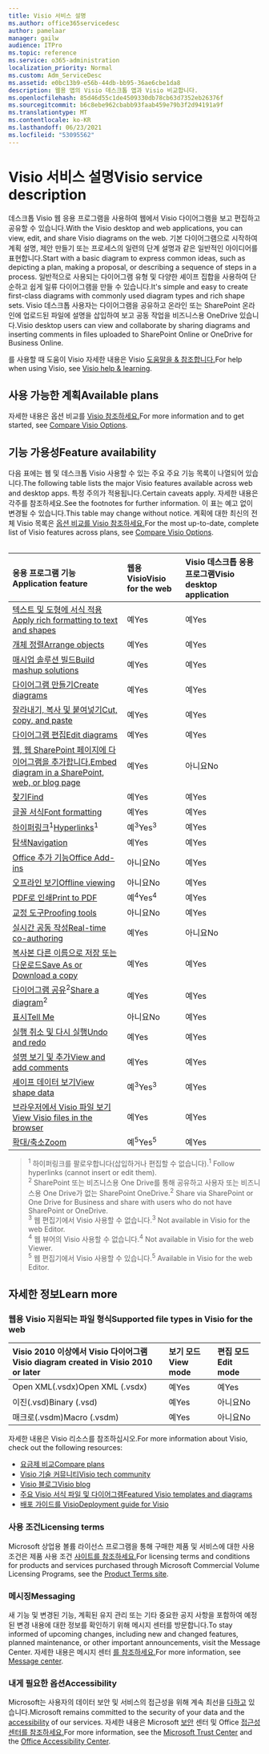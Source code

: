 ```yaml
---
title: Visio 서비스 설명
ms.author: office365servicedesc
author: pamelaar
manager: gailw
audience: ITPro
ms.topic: reference
ms.service: o365-administration
localization_priority: Normal
ms.custom: Adm_ServiceDesc
ms.assetid: e0bc13b9-e56b-44db-bb95-36ae6cbe1da8
description: 웹용 앱의 Visio 데스크톱 앱과 Visio 비교합니다.
ms.openlocfilehash: 85d46d55c1de4509330db78cb63d7352eb26376f
ms.sourcegitcommit: b6c8ebe962cbabb93faab459e79b3f2d94191a9f
ms.translationtype: MT
ms.contentlocale: ko-KR
ms.lasthandoff: 06/23/2021
ms.locfileid: "53095562"
---
```

# <a name="visio-service-description"></a><span data-ttu-id="5e6a5-103">Visio 서비스 설명</span><span class="sxs-lookup"><span data-stu-id="5e6a5-103">Visio service description</span></span>

<span data-ttu-id="5e6a5-104">데스크톱 Visio 웹 응용 프로그램을 사용하여 웹에서 Visio 다이어그램을 보고 편집하고 공유할 수 있습니다.</span><span class="sxs-lookup"><span data-stu-id="5e6a5-104">With the Visio desktop and web applications, you can view, edit, and share Visio diagrams on the web.</span></span> <span data-ttu-id="5e6a5-105">기본 다이어그램으로 시작하여 계획 설명, 제안 만들기 또는 프로세스의 일련의 단계 설명과 같은 일반적인 아이디어를 표현합니다.</span><span class="sxs-lookup"><span data-stu-id="5e6a5-105">Start with a basic diagram to express common ideas, such as depicting a plan, making a proposal, or describing a sequence of steps in a process.</span></span> <span data-ttu-id="5e6a5-106">일반적으로 사용되는 다이어그램 유형 및 다양한 셰이프 집합을 사용하여 단순하고 쉽게 일류 다이어그램을 만들 수 있습니다.</span><span class="sxs-lookup"><span data-stu-id="5e6a5-106">It's simple and easy to create first-class diagrams with commonly used diagram types and rich shape sets.</span></span> <span data-ttu-id="5e6a5-107">Visio 데스크톱 사용자는 다이어그램을 공유하고 온라인 또는 SharePoint 온라인에 업로드된 파일에 설명을 삽입하여 보고 공동 작업을 비즈니스용 OneDrive 있습니다.</span><span class="sxs-lookup"><span data-stu-id="5e6a5-107">Visio desktop users can view and collaborate by sharing diagrams and inserting comments in files uploaded to SharePoint Online or OneDrive for Business Online.</span></span>

<span data-ttu-id="5e6a5-108">를 사용할 때 도움이 Visio 자세한 내용은 Visio [도움말을 & 참조합니다.](https://support.office.com/visio)</span><span class="sxs-lookup"><span data-stu-id="5e6a5-108">For help when using Visio, see [Visio help & learning](https://support.office.com/visio).</span></span>

## <a name="available-plans"></a><span data-ttu-id="5e6a5-109">사용 가능한 계획</span><span class="sxs-lookup"><span data-stu-id="5e6a5-109">Available plans</span></span>

<span data-ttu-id="5e6a5-110">자세한 내용은 옵션 비교를 [Visio 참조하세요.](https://www.microsoft.com/microsoft-365/visio/microsoft-visio-plans-and-pricing-compare-visio-options)</span><span class="sxs-lookup"><span data-stu-id="5e6a5-110">For more information and to get started, see [Compare Visio Options](https://www.microsoft.com/microsoft-365/visio/microsoft-visio-plans-and-pricing-compare-visio-options).</span></span>
  
## <a name="feature-availability"></a><span data-ttu-id="5e6a5-111">기능 가용성</span><span class="sxs-lookup"><span data-stu-id="5e6a5-111">Feature availability</span></span>

<span data-ttu-id="5e6a5-112">다음 표에는 웹 및 데스크톱 Visio 사용할 수 있는 주요 주요 기능 목록이 나열되어 있습니다.</span><span class="sxs-lookup"><span data-stu-id="5e6a5-112">The following table lists the major Visio features available across web and desktop apps.</span></span> <span data-ttu-id="5e6a5-113">특정 주의가 적용됩니다.</span><span class="sxs-lookup"><span data-stu-id="5e6a5-113">Certain caveats apply.</span></span> <span data-ttu-id="5e6a5-114">자세한 내용은 각주를 참조하세요.</span><span class="sxs-lookup"><span data-stu-id="5e6a5-114">See the footnotes for further information.</span></span> <span data-ttu-id="5e6a5-115">이 표는 예고 없이 변경될 수 있습니다.</span><span class="sxs-lookup"><span data-stu-id="5e6a5-115">This table may change without notice.</span></span> <span data-ttu-id="5e6a5-116">계획에 대한 최신의 전체 Visio 목록은 [옵션 비교를 Visio 참조하세요.](https://www.microsoft.com/microsoft-365/visio/microsoft-visio-plans-and-pricing-compare-visio-options)</span><span class="sxs-lookup"><span data-stu-id="5e6a5-116">For the most up-to-date, complete list of Visio features across plans, see [Compare Visio Options](https://www.microsoft.com/microsoft-365/visio/microsoft-visio-plans-and-pricing-compare-visio-options).</span></span><br><br> 

| <span data-ttu-id="5e6a5-117">응용 프로그램 기능</span><span class="sxs-lookup"><span data-stu-id="5e6a5-117">Application feature</span></span> | <span data-ttu-id="5e6a5-118">웹용 Visio</span><span class="sxs-lookup"><span data-stu-id="5e6a5-118">Visio for the web</span></span> | <span data-ttu-id="5e6a5-119">Visio 데스크톱 응용 프로그램</span><span class="sxs-lookup"><span data-stu-id="5e6a5-119">Visio desktop application</span></span> |
|:-----|:-----|:-----|
|[<span data-ttu-id="5e6a5-120">텍스트 및 도형에 서식 적용</span><span class="sxs-lookup"><span data-stu-id="5e6a5-120">Apply rich formatting to text and shapes</span></span>](visio-features.md#apply-rich-formatting-to-text-and-shapes)|<span data-ttu-id="5e6a5-121">예</span><span class="sxs-lookup"><span data-stu-id="5e6a5-121">Yes</span></span> |<span data-ttu-id="5e6a5-122">예</span><span class="sxs-lookup"><span data-stu-id="5e6a5-122">Yes</span></span> |
|[<span data-ttu-id="5e6a5-123">개체 정렬</span><span class="sxs-lookup"><span data-stu-id="5e6a5-123">Arrange objects</span></span>](visio-features.md#arrange-objects)|<span data-ttu-id="5e6a5-124">예</span><span class="sxs-lookup"><span data-stu-id="5e6a5-124">Yes</span></span> |<span data-ttu-id="5e6a5-125">예</span><span class="sxs-lookup"><span data-stu-id="5e6a5-125">Yes</span></span> |
|[<span data-ttu-id="5e6a5-126">매시업 솔루션 빌드</span><span class="sxs-lookup"><span data-stu-id="5e6a5-126">Build mashup solutions</span></span>](visio-features.md#build-mashup-solutions)|<span data-ttu-id="5e6a5-127">예</span><span class="sxs-lookup"><span data-stu-id="5e6a5-127">Yes</span></span> |<span data-ttu-id="5e6a5-128">예</span><span class="sxs-lookup"><span data-stu-id="5e6a5-128">Yes</span></span> |
|[<span data-ttu-id="5e6a5-129">다이어그램 만들기</span><span class="sxs-lookup"><span data-stu-id="5e6a5-129">Create diagrams</span></span>](visio-features.md#create-diagrams)|<span data-ttu-id="5e6a5-130">예</span><span class="sxs-lookup"><span data-stu-id="5e6a5-130">Yes</span></span> |<span data-ttu-id="5e6a5-131">예</span><span class="sxs-lookup"><span data-stu-id="5e6a5-131">Yes</span></span> |
|[<span data-ttu-id="5e6a5-132">잘라내기, 복사 및 붙여넣기</span><span class="sxs-lookup"><span data-stu-id="5e6a5-132">Cut, copy, and paste</span></span>](visio-features.md#cut-copy-and-paste)|<span data-ttu-id="5e6a5-133">예</span><span class="sxs-lookup"><span data-stu-id="5e6a5-133">Yes</span></span> |<span data-ttu-id="5e6a5-134">예</span><span class="sxs-lookup"><span data-stu-id="5e6a5-134">Yes</span></span> |
|[<span data-ttu-id="5e6a5-135">다이어그램 편집</span><span class="sxs-lookup"><span data-stu-id="5e6a5-135">Edit diagrams</span></span>](visio-features.md#edit-diagrams)|<span data-ttu-id="5e6a5-136">예</span><span class="sxs-lookup"><span data-stu-id="5e6a5-136">Yes</span></span> |<span data-ttu-id="5e6a5-137">예</span><span class="sxs-lookup"><span data-stu-id="5e6a5-137">Yes</span></span> |
|[<span data-ttu-id="5e6a5-138">웹, 웹 SharePoint 페이지에 다이어그램을 추가합니다.</span><span class="sxs-lookup"><span data-stu-id="5e6a5-138">Embed diagram in a SharePoint, web, or blog page</span></span>](visio-features.md#embed-diagram-in-a-sharepoint-web-or-blog-page)|<span data-ttu-id="5e6a5-139">예</span><span class="sxs-lookup"><span data-stu-id="5e6a5-139">Yes</span></span> |<span data-ttu-id="5e6a5-140">아니요</span><span class="sxs-lookup"><span data-stu-id="5e6a5-140">No</span></span> |
|[<span data-ttu-id="5e6a5-141">찾기</span><span class="sxs-lookup"><span data-stu-id="5e6a5-141">Find</span></span>](visio-features.md#find)|<span data-ttu-id="5e6a5-142">예</span><span class="sxs-lookup"><span data-stu-id="5e6a5-142">Yes</span></span> |<span data-ttu-id="5e6a5-143">예</span><span class="sxs-lookup"><span data-stu-id="5e6a5-143">Yes</span></span> |
|[<span data-ttu-id="5e6a5-144">글꼴 서식</span><span class="sxs-lookup"><span data-stu-id="5e6a5-144">Font formatting</span></span>](visio-features.md#font-formatting)|<span data-ttu-id="5e6a5-145">예</span><span class="sxs-lookup"><span data-stu-id="5e6a5-145">Yes</span></span> |<span data-ttu-id="5e6a5-146">예</span><span class="sxs-lookup"><span data-stu-id="5e6a5-146">Yes</span></span> |
|<span data-ttu-id="5e6a5-147">[하이퍼링크](visio-features.md#hyperlinks)<sup>1</sup></span><span class="sxs-lookup"><span data-stu-id="5e6a5-147">[Hyperlinks](visio-features.md#hyperlinks)<sup>1</sup></span></span>|<span data-ttu-id="5e6a5-148">예<sup>3</sup></span><span class="sxs-lookup"><span data-stu-id="5e6a5-148">Yes<sup>3</sup></span></span>|<span data-ttu-id="5e6a5-149">예</span><span class="sxs-lookup"><span data-stu-id="5e6a5-149">Yes</span></span> |
|[<span data-ttu-id="5e6a5-150">탐색</span><span class="sxs-lookup"><span data-stu-id="5e6a5-150">Navigation</span></span>](visio-features.md#navigation)|<span data-ttu-id="5e6a5-151">예</span><span class="sxs-lookup"><span data-stu-id="5e6a5-151">Yes</span></span> |<span data-ttu-id="5e6a5-152">예</span><span class="sxs-lookup"><span data-stu-id="5e6a5-152">Yes</span></span> |
|[<span data-ttu-id="5e6a5-153">Office 추가 기능</span><span class="sxs-lookup"><span data-stu-id="5e6a5-153">Office Add-ins</span></span>](visio-features.md#office-add-ins)|<span data-ttu-id="5e6a5-154">아니요</span><span class="sxs-lookup"><span data-stu-id="5e6a5-154">No</span></span> |<span data-ttu-id="5e6a5-155">예</span><span class="sxs-lookup"><span data-stu-id="5e6a5-155">Yes</span></span> |
|[<span data-ttu-id="5e6a5-156">오프라인 보기</span><span class="sxs-lookup"><span data-stu-id="5e6a5-156">Offline viewing</span></span>](visio-features.md#offline-viewing)|<span data-ttu-id="5e6a5-157">아니요</span><span class="sxs-lookup"><span data-stu-id="5e6a5-157">No</span></span> |<span data-ttu-id="5e6a5-158">예</span><span class="sxs-lookup"><span data-stu-id="5e6a5-158">Yes</span></span> |
|[<span data-ttu-id="5e6a5-159">PDF로 인쇄</span><span class="sxs-lookup"><span data-stu-id="5e6a5-159">Print to PDF</span></span>](visio-features.md#print-to-pdf)|<span data-ttu-id="5e6a5-160">예<sup>4</sup></span><span class="sxs-lookup"><span data-stu-id="5e6a5-160">Yes<sup>4</sup></span></span>|<span data-ttu-id="5e6a5-161">예</span><span class="sxs-lookup"><span data-stu-id="5e6a5-161">Yes</span></span> |
|[<span data-ttu-id="5e6a5-162">교정 도구</span><span class="sxs-lookup"><span data-stu-id="5e6a5-162">Proofing tools</span></span>](visio-features.md#proofing-tools)|<span data-ttu-id="5e6a5-163">아니요</span><span class="sxs-lookup"><span data-stu-id="5e6a5-163">No</span></span> |<span data-ttu-id="5e6a5-164">예</span><span class="sxs-lookup"><span data-stu-id="5e6a5-164">Yes</span></span> |
|[<span data-ttu-id="5e6a5-165">실시간 공동 작성</span><span class="sxs-lookup"><span data-stu-id="5e6a5-165">Real-time co-authoring</span></span>](visio-features.md#real-time-co-authoring)|<span data-ttu-id="5e6a5-166">예</span><span class="sxs-lookup"><span data-stu-id="5e6a5-166">Yes</span></span> |<span data-ttu-id="5e6a5-167">아니요</span><span class="sxs-lookup"><span data-stu-id="5e6a5-167">No</span></span> |
|[<span data-ttu-id="5e6a5-168">복사본 다른 이름으로 저장 또는 다운로드</span><span class="sxs-lookup"><span data-stu-id="5e6a5-168">Save As or Download a copy</span></span>](visio-features.md#save-as-or-download-a-copy)|<span data-ttu-id="5e6a5-169">예</span><span class="sxs-lookup"><span data-stu-id="5e6a5-169">Yes</span></span> |<span data-ttu-id="5e6a5-170">예</span><span class="sxs-lookup"><span data-stu-id="5e6a5-170">Yes</span></span> |
|<span data-ttu-id="5e6a5-171">[다이어그램 공유](visio-features.md#share-a-diagram)<sup>2</sup></span><span class="sxs-lookup"><span data-stu-id="5e6a5-171">[Share a diagram](visio-features.md#share-a-diagram)<sup>2</sup></span></span>|<span data-ttu-id="5e6a5-172">예</span><span class="sxs-lookup"><span data-stu-id="5e6a5-172">Yes</span></span> |<span data-ttu-id="5e6a5-173">예</span><span class="sxs-lookup"><span data-stu-id="5e6a5-173">Yes</span></span> |
|[<span data-ttu-id="5e6a5-174">표시</span><span class="sxs-lookup"><span data-stu-id="5e6a5-174">Tell Me</span></span>](visio-features.md#tell-me)|<span data-ttu-id="5e6a5-175">아니요</span><span class="sxs-lookup"><span data-stu-id="5e6a5-175">No</span></span> |<span data-ttu-id="5e6a5-176">예</span><span class="sxs-lookup"><span data-stu-id="5e6a5-176">Yes</span></span> |
|[<span data-ttu-id="5e6a5-177">실행 취소 및 다시 실행</span><span class="sxs-lookup"><span data-stu-id="5e6a5-177">Undo and redo</span></span>](visio-features.md#undo-and-redo)|<span data-ttu-id="5e6a5-178">예</span><span class="sxs-lookup"><span data-stu-id="5e6a5-178">Yes</span></span> |<span data-ttu-id="5e6a5-179">예</span><span class="sxs-lookup"><span data-stu-id="5e6a5-179">Yes</span></span> |
|[<span data-ttu-id="5e6a5-180">설명 보기 및 추가</span><span class="sxs-lookup"><span data-stu-id="5e6a5-180">View and add comments</span></span>](visio-features.md#view-and-add-comments)|<span data-ttu-id="5e6a5-181">예</span><span class="sxs-lookup"><span data-stu-id="5e6a5-181">Yes</span></span> |<span data-ttu-id="5e6a5-182">예</span><span class="sxs-lookup"><span data-stu-id="5e6a5-182">Yes</span></span> |
|[<span data-ttu-id="5e6a5-183">셰이프 데이터 보기</span><span class="sxs-lookup"><span data-stu-id="5e6a5-183">View shape data</span></span>](visio-features.md#view-shape-data)|<span data-ttu-id="5e6a5-184">예<sup>3</sup></span><span class="sxs-lookup"><span data-stu-id="5e6a5-184">Yes<sup>3</sup></span></span>|<span data-ttu-id="5e6a5-185">예</span><span class="sxs-lookup"><span data-stu-id="5e6a5-185">Yes</span></span> |
|[<span data-ttu-id="5e6a5-186">브라우저에서 Visio 파일 보기</span><span class="sxs-lookup"><span data-stu-id="5e6a5-186">View Visio files in the browser</span></span>](visio-features.md#view-visio-files-in-the-browser)|<span data-ttu-id="5e6a5-187">예</span><span class="sxs-lookup"><span data-stu-id="5e6a5-187">Yes</span></span> |<span data-ttu-id="5e6a5-188">예</span><span class="sxs-lookup"><span data-stu-id="5e6a5-188">Yes</span></span> |
|[<span data-ttu-id="5e6a5-189">확대/축소</span><span class="sxs-lookup"><span data-stu-id="5e6a5-189">Zoom</span></span>](visio-features.md#zoom)|<span data-ttu-id="5e6a5-190">예<sup>5</sup></span><span class="sxs-lookup"><span data-stu-id="5e6a5-190">Yes<sup>5</sup></span></span>|<span data-ttu-id="5e6a5-191">예</span><span class="sxs-lookup"><span data-stu-id="5e6a5-191">Yes</span></span> |

> <span data-ttu-id="5e6a5-192"><sup>1</sup> 하이퍼링크를 팔로우합니다(삽입하거나 편집할 수 없습니다).</span><span class="sxs-lookup"><span data-stu-id="5e6a5-192"><sup>1</sup> Follow hyperlinks (cannot insert or edit them).</span></span>
<br/><span data-ttu-id="5e6a5-193"><sup>2</sup> SharePoint 또는 비즈니스용 One Drive를 통해 공유하고 사용자 또는 비즈니스용 One Drive가 없는 SharePoint OneDrive.</span><span class="sxs-lookup"><span data-stu-id="5e6a5-193"><sup>2</sup> Share via SharePoint or One Drive for Business and share with users who do not have SharePoint or OneDrive.</span></span>
<br/><span data-ttu-id="5e6a5-194"><sup>3</sup> 웹 편집기에서 Visio 사용할 수 없습니다.</span><span class="sxs-lookup"><span data-stu-id="5e6a5-194"><sup>3</sup> Not available in Visio for the web Editor.</span></span>
<br/><span data-ttu-id="5e6a5-195"><sup>4</sup> 웹 뷰어의 Visio 사용할 수 없습니다.</span><span class="sxs-lookup"><span data-stu-id="5e6a5-195"><sup>4</sup> Not available in Visio for the web Viewer.</span></span>
<br/><span data-ttu-id="5e6a5-196"><sup>5</sup> 웹 편집기에서 Visio 사용할 수 있습니다.</span><span class="sxs-lookup"><span data-stu-id="5e6a5-196"><sup>5</sup> Available in Visio for the web Editor.</span></span>

## <a name="learn-more"></a><span data-ttu-id="5e6a5-197">자세한 정보</span><span class="sxs-lookup"><span data-stu-id="5e6a5-197">Learn more</span></span>

### <a name="supported-file-types-in-visio-for-the-web"></a><span data-ttu-id="5e6a5-198">웹용 Visio 지원되는 파일 형식</span><span class="sxs-lookup"><span data-stu-id="5e6a5-198">Supported file types in Visio for the web</span></span>

| <span data-ttu-id="5e6a5-199">Visio 2010 이상에서 Visio 다이어그램</span><span class="sxs-lookup"><span data-stu-id="5e6a5-199">Visio diagram created in Visio 2010 or later</span></span> | <span data-ttu-id="5e6a5-200">보기 모드</span><span class="sxs-lookup"><span data-stu-id="5e6a5-200">View mode</span></span> | <span data-ttu-id="5e6a5-201">편집 모드</span><span class="sxs-lookup"><span data-stu-id="5e6a5-201">Edit mode</span></span> |
|:-----|:-----|:-----|
|<span data-ttu-id="5e6a5-202">Open XML(.vsdx)</span><span class="sxs-lookup"><span data-stu-id="5e6a5-202">Open XML (.vsdx)</span></span>  <br/> |<span data-ttu-id="5e6a5-203">예</span><span class="sxs-lookup"><span data-stu-id="5e6a5-203">Yes</span></span>  <br/> |<span data-ttu-id="5e6a5-204">예</span><span class="sxs-lookup"><span data-stu-id="5e6a5-204">Yes</span></span>  <br/> |
|<span data-ttu-id="5e6a5-205">이진(.vsd)</span><span class="sxs-lookup"><span data-stu-id="5e6a5-205">Binary (.vsd)</span></span>  <br/> |<span data-ttu-id="5e6a5-206">예</span><span class="sxs-lookup"><span data-stu-id="5e6a5-206">Yes</span></span>  <br/> |<span data-ttu-id="5e6a5-207">아니요</span><span class="sxs-lookup"><span data-stu-id="5e6a5-207">No</span></span>  <br/> |
|<span data-ttu-id="5e6a5-208">매크로(.vsdm)</span><span class="sxs-lookup"><span data-stu-id="5e6a5-208">Macro (.vsdm)</span></span>  <br/> |<span data-ttu-id="5e6a5-209">예</span><span class="sxs-lookup"><span data-stu-id="5e6a5-209">Yes</span></span>  <br/> |<span data-ttu-id="5e6a5-210">아니요</span><span class="sxs-lookup"><span data-stu-id="5e6a5-210">No</span></span>  <br/> |

<span data-ttu-id="5e6a5-211">자세한 내용은 Visio 리소스를 참조하십시오.</span><span class="sxs-lookup"><span data-stu-id="5e6a5-211">For more information about Visio, check out the following resources:</span></span>

- [<span data-ttu-id="5e6a5-212">요금제 비교</span><span class="sxs-lookup"><span data-stu-id="5e6a5-212">Compare plans</span></span>](https://www.microsoft.com/microsoft-365/visio/microsoft-visio-plans-and-pricing-compare-visio-options)
- [<span data-ttu-id="5e6a5-213">Visio 기술 커뮤니티</span><span class="sxs-lookup"><span data-stu-id="5e6a5-213">Visio tech community</span></span>](https://techcommunity.microsoft.com/t5/microsoft-teams/ct-p/MicrosoftTeams)
- [<span data-ttu-id="5e6a5-214">Visio 블로그</span><span class="sxs-lookup"><span data-stu-id="5e6a5-214">Visio blog</span></span>](https://techcommunity.microsoft.com/t5/visio-blog/bg-p/VisioBlog)
- [<span data-ttu-id="5e6a5-215">주요 Visio 서식 파일 및 다이어그램</span><span class="sxs-lookup"><span data-stu-id="5e6a5-215">Featured Visio templates and diagrams</span></span>](https://go.microsoft.com/fwlink/p/?linkid=2157372)
- [<span data-ttu-id="5e6a5-216">배포 가이드를 Visio</span><span class="sxs-lookup"><span data-stu-id="5e6a5-216">Deployment guide for Visio</span></span>](/deployoffice/deployment-guide-for-visio)

### <a name="licensing-terms"></a><span data-ttu-id="5e6a5-217">사용 조건</span><span class="sxs-lookup"><span data-stu-id="5e6a5-217">Licensing terms</span></span>

<span data-ttu-id="5e6a5-218">Microsoft 상업용 볼륨 라이선스 프로그램을 통해 구매한 제품 및 서비스에 대한 사용 조건은 제품 사용 조건 [사이트를 참조하세요.](https://www.microsoft.com/licensing/terms/)</span><span class="sxs-lookup"><span data-stu-id="5e6a5-218">For licensing terms and conditions for products and services purchased through Microsoft Commercial Volume Licensing Programs, see the [Product Terms site](https://www.microsoft.com/licensing/terms/).</span></span>

### <a name="messaging"></a><span data-ttu-id="5e6a5-219">메시징</span><span class="sxs-lookup"><span data-stu-id="5e6a5-219">Messaging</span></span>

<span data-ttu-id="5e6a5-220">새 기능 및 변경된 기능, 계획된 유지 관리 또는 기타 중요한 공지 사항을 포함하여 예정된 변경 내용에 대한 정보를 확인하기 위해 메시지 센터를 방문합니다.</span><span class="sxs-lookup"><span data-stu-id="5e6a5-220">To stay informed of upcoming changes, including new and changed features, planned maintenance, or other important announcements, visit the Message Center.</span></span> <span data-ttu-id="5e6a5-221">자세한 내용은 메시지 센터 [를 참조하세요.](/microsoft-365/admin/manage/message-center)</span><span class="sxs-lookup"><span data-stu-id="5e6a5-221">For more information, see [Message center](/microsoft-365/admin/manage/message-center).</span></span>

### <a name="accessibility"></a><span data-ttu-id="5e6a5-222">내게 필요한 옵션</span><span class="sxs-lookup"><span data-stu-id="5e6a5-222">Accessibility</span></span>

<span data-ttu-id="5e6a5-223">Microsoft는 사용자의 데이터 보안 및 서비스의 접근성을 위해 계속 최선을 [다하고](https://www.microsoft.com/trust-center/compliance/accessibility) 있습니다.</span><span class="sxs-lookup"><span data-stu-id="5e6a5-223">Microsoft remains committed to the security of your data and the [accessibility](https://www.microsoft.com/trust-center/compliance/accessibility) of our services.</span></span> <span data-ttu-id="5e6a5-224">자세한 내용은 Microsoft [보안](https://www.microsoft.com/trust-center) 센터 및 Office [접근성 센터를 참조하세요.](https://support.office.com/article/ecab0fcf-d143-4fe8-a2ff-6cd596bddc6d)</span><span class="sxs-lookup"><span data-stu-id="5e6a5-224">For more information, see the [Microsoft Trust Center](https://www.microsoft.com/trust-center) and the [Office Accessibility Center](https://support.office.com/article/ecab0fcf-d143-4fe8-a2ff-6cd596bddc6d).</span></span>
